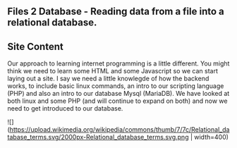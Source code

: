 ## Files 2 Database - Reading data from a file into a relational database.

## Site Content

Our approach to learning internet programming is a little different. You might think we need to learn some HTML and some Javascript so we can start laying out a site. I say we need a little knowlegde of how the backend works, to include basic linux commands, an intro to our scripting language (PHP) and also an intro to our database Mysql (MariaDB). We have looked at both linux and some PHP (and will continue to expand on both) and now we need to get introduced to our database.

![](https://upload.wikimedia.org/wikipedia/commons/thumb/7/7c/Relational_database_terms.svg/2000px-Relational_database_terms.svg.png | width=400)

